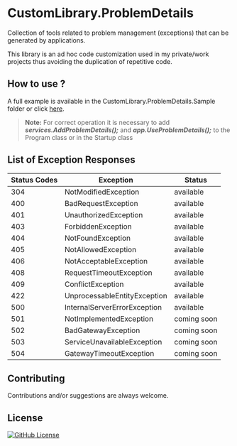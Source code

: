 # CustomLibrary.ProblemDetails

Collection of tools related to problem management (exceptions) that can be generated by applications.

This library is an ad hoc code customization used in my private/work projects thus avoiding the duplication of repetitive code.

## How to use ?

A full example is available in the CustomLibrary.ProblemDetails.Sample folder or click [here]().

>**Note:** For correct operation it is necessary to add ***services.AddProblemDetails();*** and ***app.UseProblemDetails();*** to the Program class or in the Startup class

## List of Exception Responses

| Status Codes | Exception | Status |
| --- | --- | --- |
| 304 | NotModifiedException | available |
| 400 | BadRequestException | available |
| 401 | UnauthorizedException | available |
| 403 | ForbiddenException | available |
| 404 | NotFoundException | available |
| 405 | NotAllowedException | available |
| 406 | NotAcceptableException | available |
| 408 | RequestTimeoutException | available |
| 409 | ConflictException | available |
| 422 | UnprocessableEntityException | available |
| 500 | InternalServerErrorException | available |
| 501 | NotImplementedException | coming soon |
| 502 | BadGatewayException | coming soon |
| 503 | ServiceUnavailableException | coming soon |
| 504 | GatewayTimeoutException | coming soon |

## Contributing

Contributions and/or suggestions are always welcome.

## License

[![GitHub License](https://img.shields.io/github/license/AngeloDotNet/CustomLibrary.ProblemDetails?style=for-the-badge)](https://github.com/AngeloDotNet/CustomLibrary.ProblemDetails/blob/main/LICENSE)
